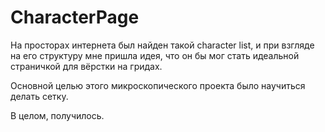 # CharacterPage

На просторах интернета был найден такой character list, и при взгляде на его структуру мне пришла идея, что он бы мог стать идеальной страничкой для вёрстки на гридах.

Основной целью этого микроскопического проекта было научиться делать сетку. 

В целом, получилось.
